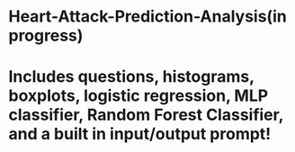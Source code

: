 # Heart-Attack-Prediction-Analysis(in progress)
# Includes questions, histograms, boxplots, logistic regression, MLP classifier, Random Forest Classifier, and a built in input/output prompt!
